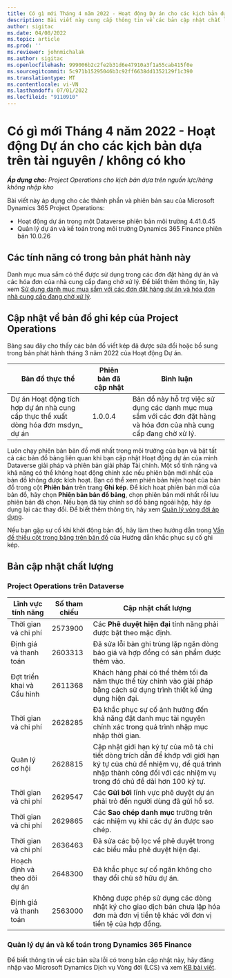 ```yaml
---
title: Có gì mới Tháng 4 năm 2022 - Hoạt động Dự án cho các kịch bản dựa trên tài nguyên / không có kho
description: Bài viết này cung cấp thông tin về các bản cập nhật chất lượng có sẵn trong bản phát hành tháng 4 năm 2022 của Microsoft Dynamics 365 Project Operations cho các kịch bản dựa trên tài nguyên / không có kho.
author: sigitac
ms.date: 04/08/2022
ms.topic: article
ms.prod: ''
ms.reviewer: johnmichalak
ms.author: sigitac
ms.openlocfilehash: 999006b2c2fe2b31d6e47910a3f1a55cab415f0e
ms.sourcegitcommit: 5c971b15295046b3c92ff6638dd1352129f1c390
ms.translationtype: MT
ms.contentlocale: vi-VN
ms.lasthandoff: 07/01/2022
ms.locfileid: "9110910"
---
```

# <a name="whats-new-april-2022---project-operations-for-resourcenon-stocked-based-scenarios"></a>Có gì mới Tháng 4 năm 2022 - Hoạt động Dự án cho các kịch bản dựa trên tài nguyên / không có kho

_**Áp dụng cho:** Project Operations cho kịch bản dựa trên nguồn lực/hàng không nhập kho_

Bài viết này áp dụng cho các thành phần và phiên bản sau của Microsoft Dynamics 365 Project Operations:

- Hoạt động dự án trong một Dataverse phiên bản môi trường 4.41.0.45
- Quản lý dự án và kế toán trong môi trường Dynamics 365 Finance phiên bản 10.0.26

## <a name="features-included-in-this-release"></a>Các tính năng có trong bản phát hành này

Danh mục mua sắm có thể được sử dụng trong các đơn đặt hàng dự án và các hóa đơn của nhà cung cấp đang chờ xử lý. Để biết thêm thông tin, hãy xem [Sử dụng danh mục mua sắm với các đơn đặt hàng dự án và hóa đơn nhà cung cấp đang chờ xử lý](../procurement/configure-procurement-categories.md).

## <a name="project-operations-dual-write-maps-updates"></a>Cập nhật về bản đồ ghi kép của Project Operations

Bảng sau đây cho thấy các bản đồ viết kép đã được sửa đổi hoặc bổ sung trong bản phát hành tháng 3 năm 2022 của Hoạt động Dự án.

| Bản đồ thực thể | Phiên bản đã cập nhật | Bình luận |
| -------------- | ------------------- | ------------|
| Dự án Hoạt động tích hợp dự án nhà cung cấp thực thể xuất dòng hóa đơn msdyn\_ dự án | 1.0.0.4 | Bản đồ này hỗ trợ việc sử dụng các danh mục mua sắm với các đơn đặt hàng và hóa đơn của nhà cung cấp đang chờ xử lý. |

Luôn chạy phiên bản bản đồ mới nhất trong môi trường của bạn và bật tất cả các bản đồ bảng liên quan khi bạn cập nhật Hoạt động dự án của mình Dataverse giải pháp và phiên bản giải pháp Tài chính. Một số tính năng và khả năng có thể không hoạt động chính xác nếu phiên bản mới nhất của bản đồ không được kích hoạt. Bạn có thể xem phiên bản hiện hoạt của bản đồ trong cột **Phiên bản** trên trang **Ghi kép**. Để kích hoạt phiên bản mới của bản đồ, hãy chọn **Phiên bản bản đồ bảng**, chọn phiên bản mới nhất rồi lưu phiên bản đã chọn. Nếu bạn đã tùy chỉnh sơ đồ bảng ngoài hộp, hãy áp dụng lại các thay đổi. Để biết thêm thông tin, hãy xem [Quản lý vòng đời áp dụng](/dynamics365/fin-ops-core/dev-itpro/data-entities/dual-write/app-lifecycle-management).

Nếu bạn gặp sự cố khi khởi động bản đồ, hãy làm theo hướng dẫn trong [Vấn đề thiếu cột trong bảng trên bản đồ](/dynamics365/fin-ops-core/dev-itpro/data-entities/dual-write/dual-write-troubleshooting-finops-upgrades#missing-table-columns-issue-on-maps) của Hướng dẫn khắc phục sự cố ghi kép.

## <a name="quality-updates"></a>Bản cập nhật chất lượng

### <a name="project-operations-on-dataverse"></a>Project Operations trên Dataverse

| Lĩnh vực tính năng | Số tham chiếu | Cập nhật chất lượng |
| ------------ | ---------------- | -------------- |
| Thời gian và chi phí | 2573900 | Các **Phê duyệt hiện đại** tính năng phải được bật theo mặc định. |
| Định giá và thanh toán | 2603313 | Đã sửa lỗi bản ghi trùng lặp ngăn dòng báo giá và hợp đồng có sản phẩm được thêm vào. |
| Đợt triển khai và Cấu hình | 2611368 | Khách hàng phải có thể thêm tối đa năm thực thể tùy chỉnh vào giải pháp bằng cách sử dụng trình thiết kế ứng dụng hiện đại. |
| Thời gian và chi phí | 2628285 | Đã khắc phục sự cố ảnh hưởng đến khả năng đặt danh mục tài nguyên chính xác trong quá trình nhập mục nhập thời gian. |
|   Quản lý cơ hội| 2628815 | Cập nhật giới hạn ký tự của mô tả chi tiết dòng trích dẫn để khớp với giới hạn ký tự của chủ đề nhiệm vụ, để quá trình nhập thành công đối với các nhiệm vụ trong đó chủ đề dài hơn 100 ký tự. |
| Thời gian và chi phí| 2629547 | Các **Gửi bởi** lĩnh vực phê duyệt dự án phải trỏ đến người dùng đã gửi hồ sơ. |
| Thời gian và chi phí| 2629865 | Các **Sao chép danh mục** trường trên các nhiệm vụ khi các dự án được sao chép. |
| Thời gian và chi phí| 2636463 | Đã sửa các bộ lọc về phê duyệt trong các biểu mẫu phê duyệt hiện đại. |
| Hoạch định và theo dõi dự án | 2648300 | Đã khắc phục sự cố ngăn không cho thay đổi chủ sở hữu dự án. |
| Định giá và thanh toán | 2563000 | Không được phép sử dụng các dòng nhật ký cho giao dịch bán chưa lập hóa đơn mà đơn vị tiền tệ khác với đơn vị tiền tệ của hợp đồng. |

### <a name="project-management-and-accounting-in-dynamics-365-finance"></a>Quản lý dự án và kế toán trong Dynamics 365 Finance

Để biết thông tin về các bản sửa lỗi có trong bản cập nhật này, hãy đăng nhập vào Microsoft Dynamics Dịch vụ Vòng đời (LCS) và xem [KB bài viết](https://fix.lcs.dynamics.com/Issue/Details?bugId=662864).
